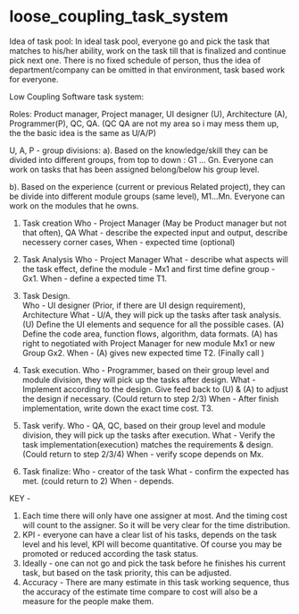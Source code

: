 loose_coupling_task_system
==========================

Idea of task pool: In ideal task pool, everyone go and pick the task that matches to his/her ability, work on the task till that is finalized and continue pick next one. There is no fixed schedule of person, thus the idea of department/company can be omitted in that environment, task based work for everyone. 

Low Coupling Software task system: 

Roles: Product manager, Project manager, UI designer (U), Architecture (A), Programmer(P), QC, QA. (QC QA  are not my area so i may mess them up, the the basic idea is the same as U/A/P) 

U, A, P - group divisions: 
a). Based on the knowledge/skill they can be divided into different groups, from top to down : G1 … Gn. Everyone can work on tasks that has been assigned belong/below his group level.

b). Based on the experience (current or previous Related project), they can be divide into different module groups (same level),   M1…Mn. Everyone can work on the modules that he owns. 

1. Task creation
Who - Project Manager (May be Product manager but not that often), QA 
What - describe the expected input and output, describe necessery corner cases,
When - expected time (optional)

2. Task Analysis
Who - Project Manager
What - describe what aspects will the task effect, define the module - Mx1 and first time define group - Gx1.
When - define a expected time T1. 

3. Task Design.  
Who - UI designer (Prior, if there are UI design requirement), Architecture
What - U/A, they will pick up the tasks after task analysis. (U) Define the UI elements and sequence for all the possible cases. (A) Define the code area, function flows, algorithm, data formats.   (A) has right to negotiated with Project Manager for new module Mx1 or new Group Gx2. 
When - (A) gives new expected time T2. (Finally call )

4. Task execution.
Who - Programmer, based on their group level and module division, they will pick up the tasks after design. 
What - Implement according to the design. Give feed back to (U) & (A) to adjust the design if necessary.  (Could return to step 2/3)
When - After finish implementation, write down the exact time cost. T3.  

5. Task verify.
Who - QA, QC, based on their group level and module division, they will pick up the tasks after execution. 
What - Verify the task implementation(execution) matches the requirements & design. (Could return to step 2/3/4)
When - verify scope depends on Mx. 

6. Task finalize: 
Who - creator of the task
What - confirm the expected has met.  (could return to 2)
When - depends. 


KEY - 
1. Each time there will only have one assigner at most. And the timing cost will count to the assigner. So it will be very clear for the time distribution. 
2. KPI - everyone can have a clear list of his tasks, depends on the task level and his level, KPI will become quantitative.   Of course you may be promoted or reduced according the task status. 
3. Ideally - one can not go and pick the task before he finishes his current task, but based on the task priority, this can be adjusted. 
4. Accuracy -  There are many estimate in this task working sequence, thus the accuracy of the estimate time compare to cost will also be a measure for the people make them.
 




